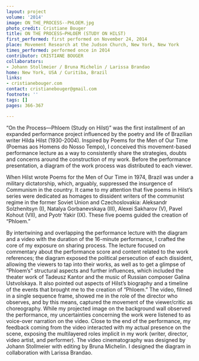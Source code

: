 ```yaml
---
layout: project
volume: '2014'
image: ON_THE_PROCESS--PHLOEM.jpg
photo_credit: Cristiane Bouger
title: ON THE PROCESS—PHLOEM (STUDY ON HILST)
first_performed: first performed on November 24, 2014
place: Movement Research at the Judson Church, New York, New York
times_performed: performed once in 2014
contributor: CRISTIANE BOUGER
collaborators:
- Johann Stollmeier / Bruna Michelin / Larissa Brandao
home: New York, USA / Curitiba, Brazil
links:
- cristianebouger.com
contact: cristianebouger@gmail.com
footnote: ''
tags: []
pages: 366-367

---
```


“On the Process—Phloem (Study on Hilst)” was the first installment of an expanded performance project influenced by the poetry and life of Brazilian writer Hilda Hilst (1930-2004). Inspired by Poems for the Men of Our Time (Poemas aos Homens do Nosso Tempo), I conceived this movement-based performance lecture as a way to consistently share the strategies, doubts and concerns around the construction of my work. Before the performance presentation, a diagram of the work process was distributed to each viewer.

When Hilst wrote Poems for the Men of Our Time in 1974, Brazil was under a military dictatorship, which, arguably, suppressed the insurgence of Communism in the country. It came to my attention that five poems in Hilst’s series were dedicated as homages to dissident writers of the communist regime in the former Soviet Union and Czechoslovakia: Aleksandr Solzhenitsyn (I), Natalya Gorbanevskaya (III), Alexei Sakharov (V), Pavel Kohout (VII), and Pyotr Yakir (IX). These five poems guided the creation of “Phloem.”

By intertwining and overlapping the performance lecture with the diagram and a video with the duration of the 16-minute performance, I crafted the core of my exposure on sharing process. The lecture focused on commentary about the performance score and content related to the work references; the diagram exposed the political persecution of each dissident, allowing the viewers to tap into their works, as well as to get a glimpse of “Phloem’s” structural aspects and further influences, which included the theater work of Tadeusz Kantor and the music of Russian composer Galina Ustvolskaya. It also pointed out aspects of Hilst’s biography and a timeline of the events that brought me to the creation of “Phloem.” The video, filmed in a single sequence frame, showed me in the role of the director who observes, and by this means, captured the movement of the viewer/critic as choreography. While my projected image on the background wall observed the performance, my uncertainties concerning the work were listened to as voice-over narration on the video. Close to the end of the performance, my feedback coming from the video interacted with my actual presence on the scene, exposing the multilayered roles implicit in my work (writer, director, video artist, and performer). The video cinematography was designed by Johann Stollmeier with editing by Bruna Michelin. I designed the diagram in collaboration with Larissa Brandao.
